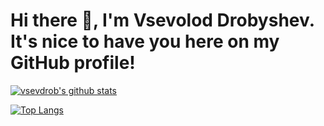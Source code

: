 # Hi there 👋, I'm Vsevolod Drobyshev. It's nice to have you here on my GitHub profile!

[![vsevdrob's github stats](https://github-readme-stats.vercel.app/api?username=vsevdrob&show_icons=true&theme=github_dark)](https://github.com/vsevdrob/github-readme-stats)

[![Top Langs](https://github-readme-stats.vercel.app/api/top-langs/?username=vsevdrob&layout=compact&show_icons=true&theme=github_dark)](https://github.com/anuraghazra/github-readme-stats)

<!---
[![cpi-incorporated-salary](https://github-readme-stats.vercel.app/api/pin/?username=moonwake769&repo=cpi-incorporated-salary&show_icons=true&theme=github_dark)](https://github.com/moonwake769/github-readme-stats)
--->
